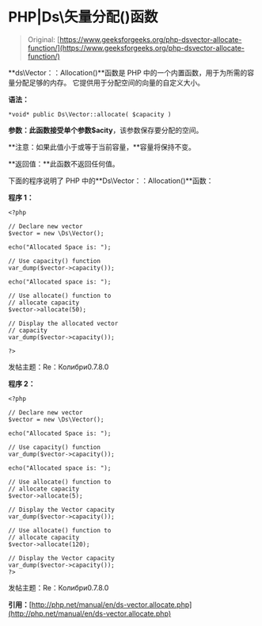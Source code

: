 # PHP|Ds\矢量分配()函数

> Original: [https://www.geeksforgeeks.org/php-dsvector-allocate-function/](https://www.geeksforgeeks.org/php-dsvector-allocate-function/)

**ds\Vector：：Allocation()**函数是 PHP 中的一个内置函数，用于为所需的容量分配足够的内存。 它提供用于分配空间的向量的自定义大小。

**语法：**

```
*void* public Ds\Vector::allocate( $capacity ) 

```

**参数：**此函数接受单个参数**$acity**，该参数保存要分配的空间。

**注意：如果此值小于或等于当前容量，**容量将保持不变。

**返回值：**此函数不返回任何值。

下面的程序说明了 PHP 中的**Ds\Vector：：Allocation()**函数：

**程序 1：**

```
<?php

// Declare new vector
$vector = new \Ds\Vector();

echo("Allocated Space is: ");

// Use capacity() function
var_dump($vector->capacity());

echo("Allocated space is: ");

// Use allocate() function to 
// allocate capacity
$vector->allocate(50);

// Display the allocated vector
// capacity
var_dump($vector->capacity());

?> 
```

发帖主题：Re：Колибри0.7.8.0

**程序 2：**

```
<?php

// Declare new vector
$vector = new \Ds\Vector();

echo("Allocated Space is: ");

// Use capacity() function
var_dump($vector->capacity());

echo("Allocated space is: ");

// Use allocate() function to 
// allocate capacity
$vector->allocate(5);

// Display the Vector capacity
var_dump($vector->capacity());

// Use allocate() function to 
// allocate capacity
$vector->allocate(120);

// Display the Vector capacity
var_dump($vector->capacity());
?> 
```

发帖主题：Re：Колибри0.7.8.0

**引用：**[http://php.net/manual/en/ds-vector.allocate.php](http://php.net/manual/en/ds-vector.allocate.php)